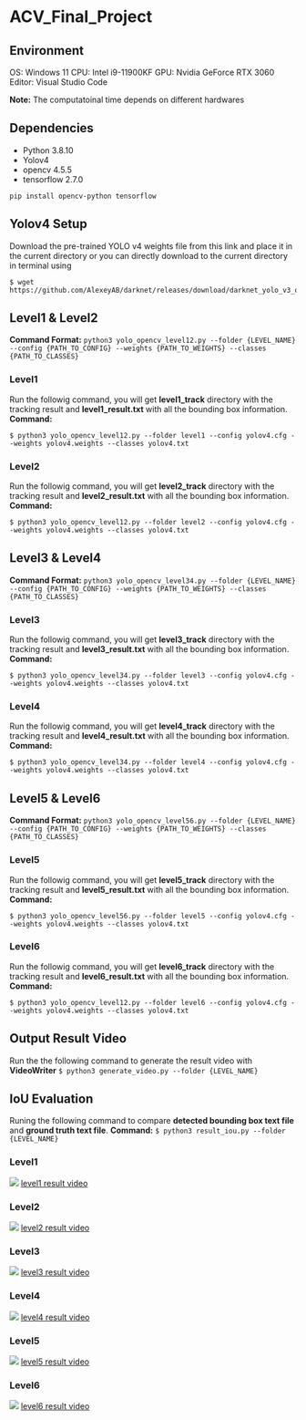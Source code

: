 # ACV_Final_Project

## Environment
OS: Windows 11
CPU: Intel i9-11900KF
GPU: Nvidia GeForce RTX 3060
Editor: Visual Studio Code

**Note:** The computatoinal time depends on different hardwares

## Dependencies
* Python 3.8.10
* Yolov4
* opencv 4.5.5
* tensorflow 2.7.0

`pip install opencv-python tensorflow`

## Yolov4 Setup
Download the pre-trained YOLO v4 weights file from this link and place it in the current directory or you can directly download to the current directory in terminal using
```
$ wget https://github.com/AlexeyAB/darknet/releases/download/darknet_yolo_v3_optimal/yolov4.weights
```


## Level1 & Level2
**Command Format:** 
`python3 yolo_opencv_level12.py --folder {LEVEL_NAME} --config {PATH_TO_CONFIG} --weights {PATH_TO_WEIGHTS} --classes {PATH_TO_CLASSES}`

### Level1 

Run the followig command, you will get **level1_track** directory with the tracking result and **level1_result.txt** with all the bounding box information. 
**Command:**
```
$ python3 yolo_opencv_level12.py --folder level1 --config yolov4.cfg --weights yolov4.weights --classes yolov4.txt
```

### Level2

Run the followig command, you will get **level2_track** directory with the tracking result and **level2_result.txt** with all the bounding box information. 
**Command:**
```
$ python3 yolo_opencv_level12.py --folder level2 --config yolov4.cfg --weights yolov4.weights --classes yolov4.txt
```

## Level3 & Level4
**Command Format:** 
`python3 yolo_opencv_level34.py --folder {LEVEL_NAME} --config {PATH_TO_CONFIG} --weights {PATH_TO_WEIGHTS} --classes {PATH_TO_CLASSES}`

### Level3

Run the followig command, you will get **level3_track** directory with the tracking result and **level3_result.txt** with all the bounding box information. 
**Command:**
```
$ python3 yolo_opencv_level34.py --folder level3 --config yolov4.cfg --weights yolov4.weights --classes yolov4.txt
```

### Level4

Run the followig command, you will get **level4_track** directory with the tracking result and **level4_result.txt** with all the bounding box information. 
**Command:**
```
$ python3 yolo_opencv_level34.py --folder level4 --config yolov4.cfg --weights yolov4.weights --classes yolov4.txt
```

## Level5 & Level6
**Command Format:** 
`python3 yolo_opencv_level56.py --folder {LEVEL_NAME} --config {PATH_TO_CONFIG} --weights {PATH_TO_WEIGHTS} --classes {PATH_TO_CLASSES}`

### Level5

Run the followig command, you will get **level5_track** directory with the tracking result and **level5_result.txt** with all the bounding box information. 
**Command:**
```
$ python3 yolo_opencv_level56.py --folder level5 --config yolov4.cfg --weights yolov4.weights --classes yolov4.txt
```

### Level6

Run the followig command, you will get **level6_track** directory with the tracking result and **level6_result.txt** with all the bounding box information. 
**Command:**
```
$ python3 yolo_opencv_level12.py --folder level6 --config yolov4.cfg --weights yolov4.weights --classes yolov4.txt
```

## Output Result Video
Run the the following command to generate the result video with **VideoWriter**
`$ python3 generate_video.py --folder {LEVEL_NAME}`

## IoU Evaluation
Runing the following command to compare **detected bounding box text file** and **ground truth text file**.
**Command:**
`$ python3 result_iou.py --folder {LEVEL_NAME}`

### Level1
![](result/level1_result.png)
[level1 result video](https://drive.google.com/file/d/126GOoOJGd5_yHWTFSTvYLlLbiQOE9hwe/view?usp=sharing)

### Level2
![](result/level2_result.png)
[level2 result video](https://drive.google.com/file/d/1kt2BnRigdg-q7O_D-Ca2_fVk7F-ewunE/view?usp=sharing)

### Level3
![](result/level3_result.png)
[level3 result video](https://drive.google.com/file/d/16FiyYYx3Bb_UF-l7p24Ng02dtW6XYD9P/view?usp=sharing)

### Level4
![](result/level4_result.png)
[level4 result video](https://drive.google.com/file/d/1rxn5KHgcN0MZhv8zOOhTsv20k2HlPxS-/view?usp=sharing)

### Level5
![](result/level5_result.png)
[level5 result video](https://drive.google.com/file/d/1rxn5KHgcN0MZhv8zOOhTsv20k2HlPxS-/view?usp=sharing)

### Level6
![](result/level6_result.png)
[level6 result video](https://drive.google.com/file/d/1Q4gZAHulHNfoJi7gDZ4h-ZAaE1_UqHIs/view?usp=sharing)